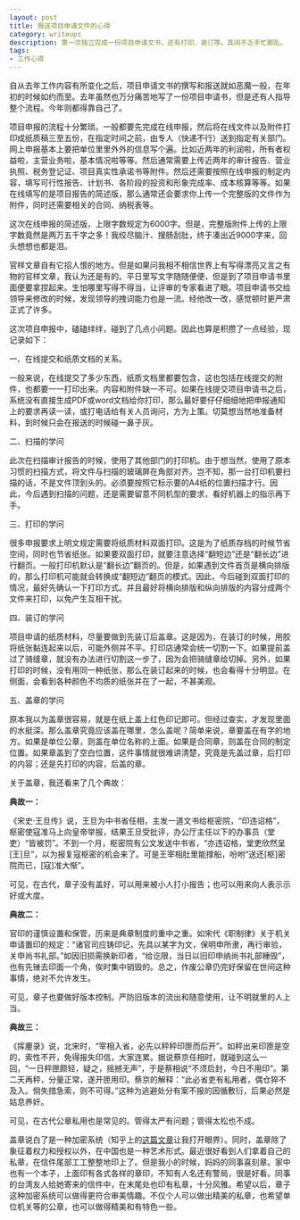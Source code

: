 ```yaml
---
layout: post
title: 报送项目申请文件的心得
category: writeups
description: 第一次独立完成一份项目申请文书，还有打印、装订等。其间不乏手忙脚乱。
tags:
- 工作心得
---
```


自从去年工作内容有所变化之后，项目申请文书的撰写和报送就如恶魔一般，在年初的时候如约而至。去年虽然也万分痛苦地写了一份项目申请书，但是还有人指导整个流程。今年则都得靠自己了。

项目申报的流程十分繁琐。一般都要先完成在线申报，然后将在线文件以及附件打印成纸质稿三至五份，在指定时间之前，由专人（快递不行）送到指定有关部门。网上申报基本上要把单位里里外外的信息写个遍。比如近两年的利润啦，所有者权益啦，主营业务啦，基本情况啦等等。然后通常需要上传近两年的审计报告、营业执照、税务登记证、项目真实性承诺书等附件。然后还需要按照在线申报的制定内容，填写可行性报告、计划书、各阶段的投资和形象完成率、成本核算等等。如果在线填写的是项目报告的简述版，那么通常还会要求你上传一个完整版的文件作为附件，同时还需要相关的合同、纳税表等。

这次在线申报的简述版，上限字数规定为6000字。但是，完整版附件上传的上限字数竟然是两万五千字之多！我绞尽脑汁、搜肠刮肚，终于凑出近9000字来，回头想想也都是泪。

官样文章自有它招人恨的地方。但是如果问我相不相信世界上有写得漂亮又言之有物的官样文章，我认为还是有的。平日里写文字随随便便，但是到了项目申请书里面便要拿捏起来。生怕哪里写得不得当，让评审的专家看进了眼。项目申请书交给领导来修改的时候，发现领导的拽词能力也是一流。经他改一改，感觉顿时更严肃正式了许多。

这次项目申报中，磕磕绊绊，碰到了几点小问题。因此也算是积攒了一点经验，现记录如下：

一、在线提交和纸质文档的关系。

一般来说，在线提交了多少东西，纸质文档里都要包含，这也包括在线提交的附件，也都要一一打印出来。内容和附件缺一不可。如果在线提交项目申请书之后，系统没有直接生成PDF或word文档给你打印，那么最好要仔仔细细地把申报通知上的要求再读一读，或打电话给有关人员询问，方为上策。切莫想当然地准备材料，到时候只会在报送的时候碰一鼻子灰。

二、扫描的学问

此次在扫描审计报告的时候，使用了其他部门的打印机。由于想当然，使用了原本习惯的扫描方式，将文件与扫描的玻璃屏在角部对齐。岂不知，那一台打印机要扫描的话，不是文件顶到头的。必须要按照它标示要的A4纸的位置扫描才行。因此，今后遇到扫描的问题，还是需要留意不同机型的要求，看好机器上的指示再下手。

三、打印的学问

很多申报要求上明文规定需要将纸质材料双面打印。这是为了纸质存档的时候节省空间，同时也节省纸张。如果要双面打印，就要注意选择“翻短边”还是“翻长边”进行翻页。一般打印机默认是“翻长边”翻页的。但是，如果遇到文件首页是横向排版的，那么打印机可能就会转换成“翻短边”翻页的模式。因此，今后碰到双面打印的情况，最好先确认一下打印方式。并且最好将横向排版和纵向排版的内容分成两个文件来打印，以免产生互相干扰。

四、装订的学问

项目申请的纸质材料，尽量要做到先装订后盖章。这是因为，在装订的时候，用胶将纸张黏连起来以后，可能外侧并不平。打印店通常会统一切割一下。如果提前盖过了骑缝章，就没有办法进行切割这一步了，因为会把骑缝章给切掉。另外，如果打印的时候，没有用同一种纸张，那么在装订起来的时候，也会看得十分明显。在侧面，会看到各种颜色不均质的纸张并在了一起，不甚美观。

五、盖章的学问

原本我以为盖章很容易，就是在纸上盖上红色印记即可。但经过查实，才发现里面的水挺深。那么盖章究竟应该盖在哪里，怎么盖呢？简单来说，章要盖在有字的地方。如果是单位公章，则盖在单位名称的上面。如果是合同章，则盖在合同的制定位置。如果章盖到了空白位置，这件事情就很难讲清楚，究竟是先盖过章，后打印的内容；还是先打印的内容，后盖的章。

关于盖章，我还看来了几个典故：

**典故一：**

《宋史·王旦传》说，王旦为中书省任相，主发一道文书给枢密院，“印违诏格”，枢密使寇准马上向皇帝举报，结果王旦受批评，办公厅主任以下的办事员（堂吏）“皆被罚”。不到一个月，枢密院有公文发送中书省，“亦违诏格，堂吏欣然呈[王]旦”，以为报复寇枢密的机会来了。可是王宰相肚里能撑船，吩咐“送还[枢]密院而已，[寇]准大惭”。

可见，在古代，章子没有盖好，可以用来被小人打小报告；也可以用来向人表示示好或大度。

**典故二：**

官印的谨慎设置和保管，历来是典章制度的重中之重。如宋代《职制律》关于机关申请置印的规定：“诸官司应铸印记，先具以某字为文，保明申所隶，再行审验，关申尚书礼部。”如因旧损需换新印者，“给讫限，当日以旧印申纳尚书礼部棰毁”，也有先锉去印面一个角，俟时集中销毁的。总之，作废公章仍完好保留在世间这种事情，绝对不允许发生。

可见，章子也要做好版本控制。严防旧版本的流出和随意使用，让不明就里的人上当。

**典故三：**

《挥麈录》说，北宋时，“宰相入省，必先以秤秤印匣而后开”。如秤出来印匣是空的，索性不开，免得报失印信，大家连累。据说蔡京任相时，就碰到这么一回，“一日秤匣颇轻，疑之，摇撼无声”，于是蔡相说“不须启封，今日不用印”。第二天再秤，分量正常，遂开匣用印。蔡京的解释：“此必省吏有私用者，偶仓猝不及入。倘失措急索，则不可得。”这种为逃避处分有案不报的因循敷衍，后果必然是姑息养奸。

可见，在古代公章私用也是常见的。管得太严有问题；管得太松也不成。

盖章说白了是一种加密系统（知乎上的[这篇文章](http://daily.zhihu.com/story/4012988)让我打开眼界）。同时，盖章除了象征着权力和授权以外，在中国也是一种艺术形式。最近很好看到人们拿着自己的私章，在信件尾部工工整整地印上了。但是我小的时候，妈妈的同事喜刻章。家中也有一个本子，上面印有各式各样的章印，不知有人名还有警局，很是好看。同事的台湾友人给她寄来的信件中，在末尾处也印有私章，十分风雅。希望以后，章子这种加密系统可以做得更符合审美情趣。不仅个人可以做出精美的私章，也希望单位机关等的公章，也可以做得精美和有特色一些。


